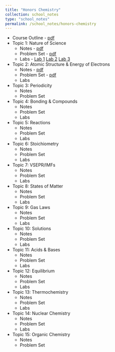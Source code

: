 ```yaml
---
title: "Honors Chemistry"
collection: school_notes
type: "school_notes"
permalink: /school_notes/honors-chemistry
---
```


* Course Outline - <a href = "https://stasyaaaaa.github.io/stasya/files/Honors_Chemistry___Course_Outline.pdf">pdf</a>
* Topic 1: Nature of Science
  * Notes - <a href = "https://stasyaaaaa.github.io/stasya/files/Honors_Chem___Unit_1_Notes.pdf">pdf</a>
  * Problem Set - <a href = "https://stasyaaaaa.github.io/stasya/files/Honors_Chem___Unit_1_Problem_Set.pdf">pdf</a>
  * Labs - <a href = "https://stasyaaaaa.github.io/stasya/files/Honors_Chem___Unit_1_Lab_1.pdf">Lab 1</a> <a href = "https://stasyaaaaa.github.io/stasya/files/Honors_Chem___Unit_1_Lab_2.pdf">Lab 2</a> <a href = "https://stasyaaaaa.github.io/stasya/files/Honors_Chem___Unit_1_Lab_3.pdf">Lab 3</a>
* Topic 2: Atomic Structure & Energy of Electrons
  * Notes - <a href = "https://stasyaaaaa.github.io/stasya/files/Honors_Chem___Unit_2_Notes.pdf">pdf</a>
  * Problem Set - <a href = "https://stasyaaaaa.github.io/stasya/files/Honors_Chem___Unit_2_Problem_Set.pdf">pdf</a>
  * Labs
* Topic 3: Periodicity
  * Notes
  * Problem Set
* Topic 4: Bonding & Compounds
  * Notes
  * Problem Set
  * Labs
* Topic 5: Reactions
  * Notes
  * Problem Set
  * Labs
* Topic 6: Stoichiometry
  * Notes
  * Problem Set
  * Labs
* Topic 7: VSEPR/IMFs
  * Notes
  * Problem Set
  * Labs
* Topic 8: States of Matter
  * Notes
  * Problem Set
  * Labs
* Topic 9: Gas Laws
  * Notes
  * Problem Set
  * Labs
* Topic 10: Solutions
  * Notes
  * Problem Set
  * Labs
* Topic 11: Acids & Bases
  * Notes
  * Problem Set
  * Labs
* Topic 12: Equilibrium
  * Notes
  * Problem Set
  * Labs
* Topic 13: Thermochemistry
  * Notes
  * Problem Set
  * Labs
* Topic 14: Nuclear Chemistry
  * Notes
  * Problem Set
  * Labs
* Topic 15: Organic Chemistry
  * Notes
  * Problem Set
